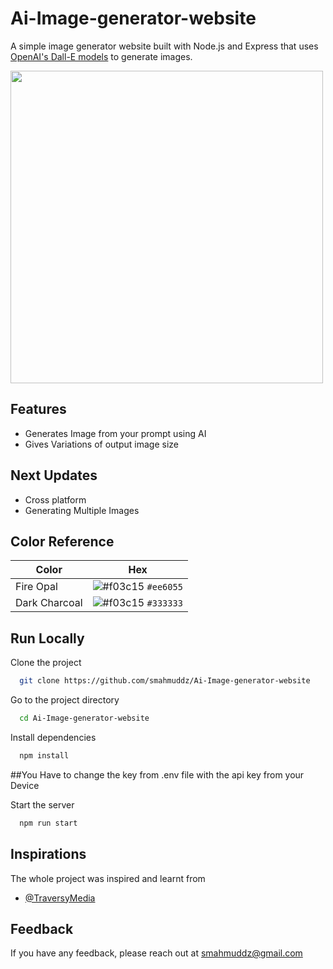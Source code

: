 # Ai-Image-generator-website
A simple image generator website built with Node.js and Express that uses [OpenAI's Dall-E models](https://beta.openai.com/docs/guides/images) to generate images.

<img src="https://user-images.githubusercontent.com/85384973/208157595-1e84cb8e-6b16-437f-b5e8-5b62b9de8499.png" width="500">

## Features
- Generates Image from your prompt using AI
- Gives Variations of output image size
## Next Updates
- Cross platform
- Generating Multiple Images



## Color Reference

| Color             | Hex                                                                |
| ----------------- | ------------------------------------------------------------------ |
| Fire Opal | ![#f03c15](https://placehold.co/15x15/ee6055/ee6055.png) `#ee6055`
| Dark Charcoal | ![#f03c15](https://placehold.co/15x15/333333/333333.png) `#333333`


## Run Locally

Clone the project

```bash
  git clone https://github.com/smahmuddz/Ai-Image-generator-website
```

Go to the project directory

```bash
  cd Ai-Image-generator-website
```

Install dependencies

```bash
  npm install
```
##You Have to change the key from .env file with the api key from your Device

Start the server

```bash
  npm run start
```

## Inspirations
The whole project was inspired and learnt from 
- [@TraversyMedia](https://www.youtube.com/@TraversyMedia)

## Feedback
If you have any feedback, please reach out at smahmuddz@gmail.com

